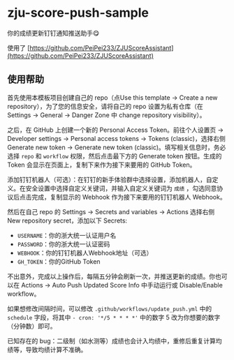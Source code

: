 # zju-score-push-sample
你的成绩更新钉钉通知推送助手😋

使用了 [https://github.com/PeiPei233/ZJUScoreAssistant](https://github.com/PeiPei233/ZJUScoreAssistant)

## 使用帮助

首先使用本模板项目创建自己的 repo（点Use this template -> Create a new repository），为了您的信息安全，请将自己的 repo 设置为私有仓库（在 Settings -> General -> Danger Zone 中 change repository visibility）。

之后，在 GitHub 上创建一个新的 Personal Access Token。前往个人设置页 -> Developer settings -> Personal access tokens -> Tokens (classic)，选择右侧 Generate new token -> Generate new token (classic)。填写相关信息时，务必选择 `repo` 和 `workflow` 权限，然后点击最下方的 Generate token 按钮。生成的 Token 会显示在页面上，复制下来作为接下来要用的 GitHub Token。

添加钉钉机器人（可选）：在钉钉的新手体验群中选择设置，添加机器人，自定义。在安全设置中选择自定义关键词，并输入自定义关键词为 `成绩` ，勾选同意协议后点击完成，复制显示的 Webhook 作为接下来要用的钉钉机器人 Webhook。

然后在自己 repo 的 Settings -> Secrets and variables -> Actions 选择右侧 New repository secret，添加以下 Secrets:

- `USERNAME`：你的浙大统一认证用户名
- `PASSWORD`：你的浙大统一认证密码
- `WEBHOOK`：你的钉钉机器人Webhook地址（可选）
- `GH_TOKEN`：你的GitHub Token

不出意外，完成以上操作后，每隔五分钟会刷新一次，并推送更新的成绩。你也可以在 Actions -> Auto Push Updated Score Info 中手动运行或 Disable/Enable workflow。

如果想修改间隔时间，可以修改 `.github/workflows/update_push.yml` 中的 `schedule` 字段，将其中 `- cron: '*/5 * * * *'` 中的数字 5 改为你想要的数字（分钟数）即可。

已知存在的 bug：二级制（如水测等）成绩也会计入均绩中，重修后重复计算均绩等，导致均绩计算不准确。